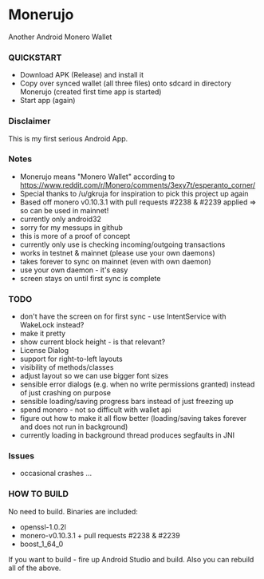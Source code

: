# Monerujo
Another Android Monero Wallet

### QUICKSTART
- Download APK (Release) and install it
- Copy over synced wallet (all three files) onto sdcard in directory Monerujo (created first time app is started)
- Start app (again)

### Disclaimer
This is my first serious Android App.

### Notes
- Monerujo means "Monero Wallet" according to https://www.reddit.com/r/Monero/comments/3exy7t/esperanto_corner/
- Special thanks to /u/gkruja for inspiration to pick this project up again
- Based off monero v0.10.3.1 with pull requests #2238 & #2239 applied => so can be used in mainnet!
- currently only android32
- sorry for my messups in github
- this is more of a proof of concept
- currently only  use is checking incoming/outgoing transactions
- works in testnet & mainnet (please use your own daemons)
- takes forever to sync on mainnet (even with own daemon)
- use your own daemon - it's easy
- screen stays on until first sync is complete

### TODO
- don't have the screen on for first sync - use IntentService with WakeLock instead?
- make it pretty
- show current block height - is that relevant?
- License Dialog
- support for right-to-left layouts
- visibility of methods/classes
- adjust layout so we can use bigger font sizes
- sensible error dialogs (e.g. when no write permissions granted) instead of just crashing on purpose
- sensible loading/saving progress bars instead of just freezing up
- spend monero - not so difficult with wallet api
- figure out how to make it all flow better (loading/saving takes forever and does not run in background)
- currently loading in background thread produces segfaults in JNI

### Issues
- occasional crashes ...

### HOW TO BUILD
No need to build. Binaries are included:

- openssl-1.0.2l
- monero-v0.10.3.1 + pull requests #2238 & #2239
- boost_1_64_0

If you want to build - fire up Android Studio and build. Also you can rebuild all of the above.
